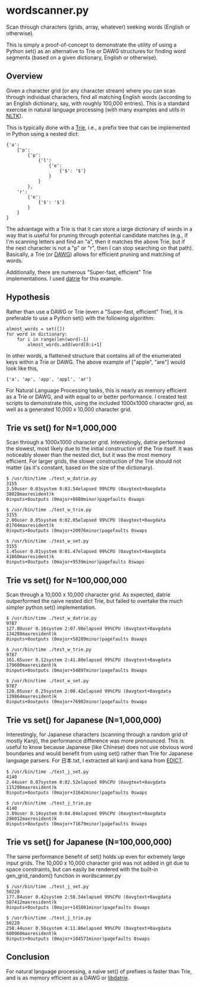 # wordscanner.py
Scan through characters (grids, array, whatever) seeking words (English or otherwise).

This is simply a proof-of-concept to demonstrate the utility of using a Python set() as an alternative to Trie or DAWG structures for finding word segments (based on a given dictionary, English or otherwise).

## Overview
Given a character grid (or any character stream) where you can scan through individual characters, find all matching English words (according to an English dictionary, say, with roughly 100,000 entries). This is a standard exercise in natural language processing (with many examples and utils in [NLTK](https://www.nltk.org/)).

This is typically done with a [Trie](https://en.wikipedia.org/wiki/Trie), i.e., a prefix tree that can be implemented in Python using a nested dict:

    {'a': 
        {'p': 
            {'p': 
                {'l': 
                    {'e': 
                        {'$': '$'}
                    }
                }
            }, 
        'r': 
            {'e': 
                {'$': '$'}
            }
        }
    }

The advantage with a Trie is that it can store a large dictionary of words in a way that is useful for pruning through potential candidate matches (e.g., if I'm scanning letters and find an "a", then it matches the above Trie, but if the next character is not a "p" or "r", then I can stop searching on that path). Basically, a Trie (or [DAWG](https://en.wikipedia.org/wiki/Deterministic_acyclic_finite_state_automaton)) allows for efficient pruning and matching of words.

Additionally, there are numerous "Super-fast, efficient" Trie implementations. I used [datrie](https://github.com/pytries/datrie) for this example.

## Hypothesis

Rather than use a DAWG or Trie (even a "Super-fast, efficient" Trie), it is preferable to use a Python set() with the following algorithm:

    almost_words = set([])
    for word in dictionary:
        for i in range(len(word)-1)
            almost_words.add(word[0:i+1]

In other words, a flattened structure that contains all of the enumerated keys within a Trie or DAWG. The above example of ["apple", "are"] would look like this,

    {'a', 'ap', 'app', 'appl', 'ar'}

For Natural Language Processing tasks, this is nearly as memory efficient as a Trie or DAWG, and with equal to or better performance. I created test scripts to demonstrate this, using the included 1000x1000 character grid, as well as a generated 10,000 x 10,000 character grid.


## Trie vs set() for N=1,000,000
Scan through a 1000x1000 character grid. Interestingly, datrie performed the slowest, most likely due to the initial construction of the Trie itself. It was noticeably slower than the nested dict, but it was the most memory efficient. For larger grids, the slower construction of the Trie should not matter (as it's constant, based on the size of the dictionary).

    $ /usr/bin/time ./test_w_datrie.py
    3155
    3.50user 0.03system 0:03.54elapsed 99%CPU (0avgtext+0avgdata 38028maxresident)k
    0inputs+0outputs (0major+8880minor)pagefaults 0swaps

    $ /usr/bin/time ./test_w_trie.py
    3155
    2.00user 0.05system 0:02.05elapsed 99%CPU (0avgtext+0avgdata 81704maxresident)k
    0inputs+0outputs (0major+20976minor)pagefaults 0swaps

    $ /usr/bin/time ./test_w_set.py
    3155
    1.45user 0.01system 0:01.47elapsed 99%CPU (0avgtext+0avgdata 41860maxresident)k
    0inputs+0outputs (0major+9539minor)pagefaults 0swaps

## Trie vs set() for N=100,000,000
Scan through a 10,000 x 10,000 character grid. As expected, datrie outperformed the naive nested dict Trie, but failed to overtake the much simpler python set() implementation.

    $ /usr/bin/time ./test_w_datrie.py
    9787
    127.80user 0.16system 2:07.98elapsed 99%CPU (0avgtext+0avgdata 134288maxresident)k
    0inputs+0outputs (0major+58289minor)pagefaults 0swaps

    $ /usr/bin/time ./test_w_trie.py
    9787
    161.65user 0.12system 2:41.80elapsed 99%CPU (0avgtext+0avgdata 179600maxresident)k
    0inputs+0outputs (0major+54897minor)pagefaults 0swaps

    $ /usr/bin/time ./test_w_set.py
    9787
    120.05user 0.25system 2:00.42elapsed 99%CPU (0avgtext+0avgdata 139864maxresident)k
    0inputs+0outputs (0major+76902minor)pagefaults 0swaps
    
## Trie vs set() for Japanese (N=1,000,000)
Interestingly, for Japanese characters (scanning through a random grid of mostly Kanji), the performance difference was more pronounced. This is useful to know because Japanese (like Chinese) does not use obvious word boundaries and would benefit from using set() rather than Trie for Japanese language parsers. For 日本.txt, I extracted all kanji and kana from [EDICT](http://edrdg.org/jmdict/edict.html).

    $ /usr/bin/time ./test_j_set.py
    4140
    2.44user 0.07system 0:02.52elapsed 99%CPU (0avgtext+0avgdata 115208maxresident)k
    0inputs+0outputs (0major+31642minor)pagefaults 0swaps

    $ /usr/bin/time ./test_j_trie.py
    4140
    3.89user 0.14system 0:04.04elapsed 99%CPU (0avgtext+0avgdata 286012maxresident)k
    0inputs+0outputs (0major+71679minor)pagefaults 0swaps

## Trie vs set() for Japanese (N=100,000,000)
The same performance benefit of set() holds up even for extremely large input grids. The 10,000 x 10,000 character grid was not added in git due to space constraints, but can easily be rendered with the built-in gen_grid_random() function in wordscanner.py

    $ /usr/bin/time ./test_j_set.py
    50220
    177.84user 0.42system 2:58.54elapsed 99%CPU (0avgtext+0avgdata 507412maxresident)k
    0inputs+0outputs (0major+145801minor)pagefaults 0swaps

    $ /usr/bin/time ./test_j_trie.py
    50220
    250.44user 0.56system 4:11.86elapsed 99%CPU (0avgtext+0avgdata 680960maxresident)k
    0inputs+0outputs (0major+184571minor)pagefaults 0swaps


## Conclusion
For natural language processing, a naive set() of prefixes is faster than Trie, and is as memory efficient as a DAWG or [libdatrie](https://linux.thai.net/~thep/datrie/datrie.html).

